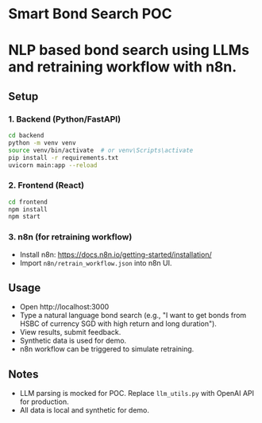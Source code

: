 # Smart Bond Search POC
# NLP based bond search using LLMs and retraining workflow with n8n.

## Setup

### 1. Backend (Python/FastAPI)
```bash
cd backend
python -m venv venv
source venv/bin/activate  # or venv\Scripts\activate
pip install -r requirements.txt
uvicorn main:app --reload
```

### 2. Frontend (React)
```bash
cd frontend
npm install
npm start
```

### 3. n8n (for retraining workflow)
- Install n8n: https://docs.n8n.io/getting-started/installation/
- Import `n8n/retrain_workflow.json` into n8n UI.

## Usage

- Open http://localhost:3000
- Type a natural language bond search (e.g., "I want to get bonds from HSBC of currency SGD with high return and long duration").
- View results, submit feedback.
- Synthetic data is used for demo.
- n8n workflow can be triggered to simulate retraining.

## Notes

- LLM parsing is mocked for POC. Replace `llm_utils.py` with OpenAI API for production.
- All data is local and synthetic for demo.

